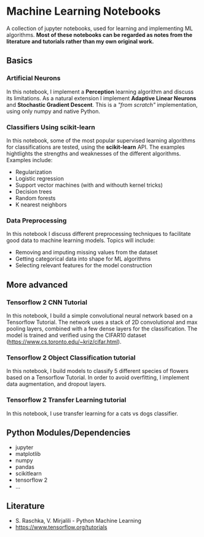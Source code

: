 # Machine Learning Notebooks
A collection of jupyter notebooks, used for learning and implementing ML algorithms. __Most of these notebooks can be regarded as notes from the literature and tutorials rather than my own original work.__

## Basics
### Artificial Neurons
In this notebook, I implement a __Perception__ learning algorithm and discuss its limitations. As a natural extension I implement __Adaptive Linear Neurons__ and __Stochastic Gradient Descent__. This is a _"from scratch"_ implementation, using only numpy and native Python.

### Classifiers Using scikit-learn
In this notebook, some of the most popular supervised learning algorithms for classifications are tested, using the __scikit-learn__ API. The examples hightlights the strengths and weaknesses of the different algorithms. Examples include:

* Regularization 
* Logistic regression
* Support vector machines (with and withouth kernel tricks)
* Decision trees
* Random forests
* K nearest neighbors

### Data Preprocessing
In this notebook I discuss different preprocessing techniques to facilitate good data to machine learning models. Topics will include:

* Removing and imputing missing values from the dataset
* Getting categorical data into shape for ML algorithms
* Selecting relevant features for the model construction




## More advanced 
### Tensorflow 2 CNN Tutorial
In this notebook, I build a simple convolutional neural network based on a Tensorflow Tutorial. The network uses a stack of 2D convolutional and max pooling layers, combined with a few dense layers for the classification. The model is trained and verified using the CIFAR10 dataset (https://www.cs.toronto.edu/~kriz/cifar.html).

### Tensorflow 2 Object Classification tutorial
In this notebook, I build models to classify 5 different species of flowers based on a Tensorflow Tutorial. In order to avoid overfitting, I implement data augmentation, and dropout layers. 

### Tensorflow 2 Transfer Learning tutorial
In this notebook, I use transfer learning for a cats vs dogs classifier. 

## Python Modules/Dependencies
* jupyter
* matplotlib
* numpy
* pandas
* scikitlearn
* tensorflow 2
* ...

## Literature

* S. Raschka, V. Mirjalili - Python Machine Learning
* https://www.tensorflow.org/tutorials

